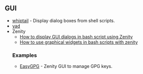 ## GUI

- [whiptail](https://www.tutorialspoint.com/unix_commands/whiptail.htm) - Display dialog boxes from shell scripts.
- [yad](https://www.systutorials.com/docs/linux/man/1-yad/)
- Zenity
  - [How to display GUI dialogs in bash script using Zenity](https://www.howtoforge.com/how-to-display-gui-dialogs-in-bash-script-using-zenity/)
  - [How to use graphical widgets in bash scripts with zenity](https://linuxconfig.org/how-to-use-graphical-widgets-in-bash-scripts-with-zenity)
  ### Examples
  - [EasyGPG](https://github.com/guelfoweb/easygpg) - Zenity GUI to manage GPG keys.

